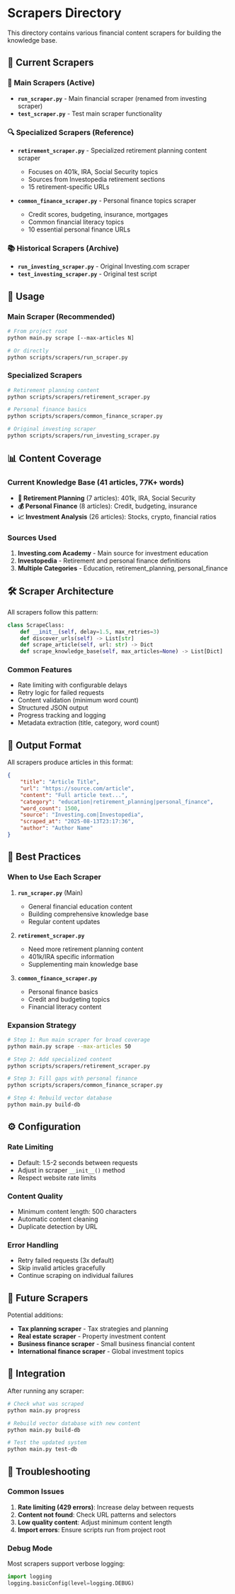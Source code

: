 # Scrapers Directory

This directory contains various financial content scrapers for building the knowledge base.

## 📁 Current Scrapers

### 🎯 Main Scrapers (Active)
- **`run_scraper.py`** - Main financial scraper (renamed from investing scraper)
- **`test_scraper.py`** - Test main scraper functionality

### 🔍 Specialized Scrapers (Reference)
- **`retirement_scraper.py`** - Specialized retirement planning content scraper
  - Focuses on 401k, IRA, Social Security topics
  - Sources from Investopedia retirement sections
  - 15 retirement-specific URLs
  
- **`common_finance_scraper.py`** - Personal finance topics scraper
  - Credit scores, budgeting, insurance, mortgages
  - Common financial literacy topics
  - 10 essential personal finance URLs

### 📚 Historical Scrapers (Archive)
- **`run_investing_scraper.py`** - Original Investing.com scraper
- **`test_investing_scraper.py`** - Original test script

## 🚀 Usage

### Main Scraper (Recommended)
```bash
# From project root
python main.py scrape [--max-articles N]

# Or directly
python scripts/scrapers/run_scraper.py
```

### Specialized Scrapers
```bash
# Retirement planning content
python scripts/scrapers/retirement_scraper.py

# Personal finance basics
python scripts/scrapers/common_finance_scraper.py

# Original investing scraper
python scripts/scrapers/run_investing_scraper.py
```

## 📊 Content Coverage

### Current Knowledge Base (41 articles, 77K+ words)
- **🏦 Retirement Planning** (7 articles): 401k, IRA, Social Security
- **💰 Personal Finance** (8 articles): Credit, budgeting, insurance
- **📈 Investment Analysis** (26 articles): Stocks, crypto, financial ratios

### Sources Used
1. **Investing.com Academy** - Main source for investment education
2. **Investopedia** - Retirement and personal finance definitions
3. **Multiple Categories** - Education, retirement_planning, personal_finance

## 🛠️ Scraper Architecture

All scrapers follow this pattern:
```python
class ScrapeClass:
    def __init__(self, delay=1.5, max_retries=3)
    def discover_urls(self) -> List[str]
    def scrape_article(self, url: str) -> Dict
    def scrape_knowledge_base(self, max_articles=None) -> List[Dict]
```

### Common Features
- Rate limiting with configurable delays
- Retry logic for failed requests
- Content validation (minimum word count)
- Structured JSON output
- Progress tracking and logging
- Metadata extraction (title, category, word count)

## 📝 Output Format

All scrapers produce articles in this format:
```json
{
    "title": "Article Title",
    "url": "https://source.com/article",
    "content": "Full article text...",
    "category": "education|retirement_planning|personal_finance",
    "word_count": 1500,
    "source": "Investing.com|Investopedia",
    "scraped_at": "2025-08-13T23:17:36",
    "author": "Author Name"
}
```

## 🎯 Best Practices

### When to Use Each Scraper

1. **`run_scraper.py`** (Main)
   - General financial education content
   - Building comprehensive knowledge base
   - Regular content updates

2. **`retirement_scraper.py`**
   - Need more retirement planning content
   - 401k/IRA specific information
   - Supplementing main knowledge base

3. **`common_finance_scraper.py`**
   - Personal finance basics
   - Credit and budgeting topics
   - Financial literacy content

### Expansion Strategy
```bash
# Step 1: Run main scraper for broad coverage
python main.py scrape --max-articles 50

# Step 2: Add specialized content
python scripts/scrapers/retirement_scraper.py

# Step 3: Fill gaps with personal finance
python scripts/scrapers/common_finance_scraper.py

# Step 4: Rebuild vector database
python main.py build-db
```

## ⚙️ Configuration

### Rate Limiting
- Default: 1.5-2 seconds between requests
- Adjust in scraper `__init__()` method
- Respect website rate limits

### Content Quality
- Minimum content length: 500 characters
- Automatic content cleaning
- Duplicate detection by URL

### Error Handling
- Retry failed requests (3x default)
- Skip invalid articles gracefully
- Continue scraping on individual failures

## 🚀 Future Scrapers

Potential additions:
- **Tax planning scraper** - Tax strategies and planning
- **Real estate scraper** - Property investment content
- **Business finance scraper** - Small business financial content
- **International finance scraper** - Global investment topics

## 📖 Integration

After running any scraper:
```bash
# Check what was scraped
python main.py progress

# Rebuild vector database with new content
python main.py build-db

# Test the updated system
python main.py test-db
```

## 🔧 Troubleshooting

### Common Issues
1. **Rate limiting (429 errors)**: Increase delay between requests
2. **Content not found**: Check URL patterns and selectors
3. **Low quality content**: Adjust minimum content length
4. **Import errors**: Ensure scripts run from project root

### Debug Mode
Most scrapers support verbose logging:
```python
import logging
logging.basicConfig(level=logging.DEBUG)
```

